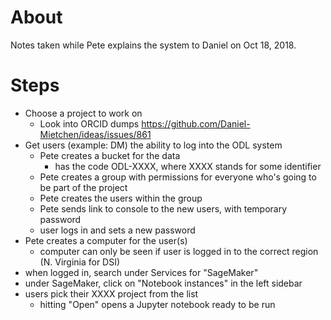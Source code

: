 # About

Notes taken while Pete explains the system to Daniel on Oct 18, 2018.


# Steps

- Choose a project to work on
  - Look into ORCID dumps https://github.com/Daniel-Mietchen/ideas/issues/861
- Get users (example: DM) the ability to log into the ODL system
  - Pete creates a bucket for the data
    - has the code ODL-XXXX, where XXXX stands for some identifier
  - Pete creates a group with permissions for everyone who's going to be part of the project
  - Pete creates the users within the group
  - Pete sends link to console to the new users, with temporary password
  - user logs in and sets a new password
- Pete creates a computer for the user(s)
  - computer can only be seen if user is logged in to the correct region (N. Virginia for DSI)
- when logged in, search under Services for "SageMaker"
- under SageMaker, click on "Notebook instances" in the left sidebar
- users pick their XXXX project from the list
  - hitting "Open" opens a Jupyter notebook ready to be run


